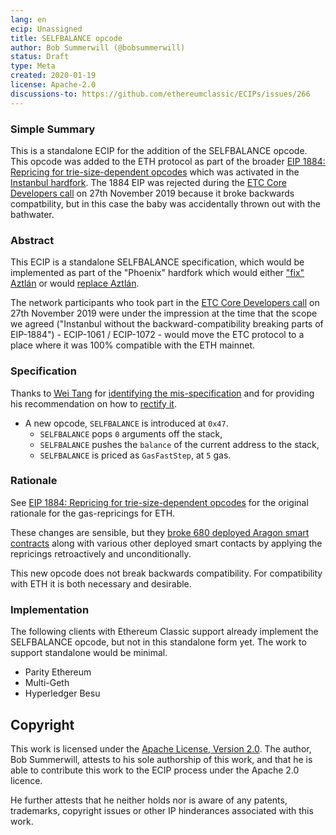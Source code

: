 ```yaml
---
lang: en
ecip: Unassigned
title: SELFBALANCE opcode
author: Bob Summerwill (@bobsummerwill)
status: Draft
type: Meta
created: 2020-01-19
license: Apache-2.0
discussions-to: https://github.com/ethereumclassic/ECIPs/issues/266
---
```


### Simple Summary

This is a standalone ECIP for the addition of the SELFBALANCE opcode.  This opcode
was added to the ETH protocol as part of the broader [EIP 1884: Repricing for trie-size-dependent opcodes](https://eips.ethereum.org/EIPS/eip-1884) which was activated in the [Instanbul hardfork](https://eips.ethereum.org/EIPS/eip-1679).  The 1884 EIP was rejected during the
[ETC Core Developers call](https://github.com/ethereumclassic/ECIPs/issues/177) on 27th November 2019 because
it broke backwards compatbility, but in this case the baby was accidentally thrown out with the bathwater.


### Abstract

This ECIP is a standalone SELFBALANCE specification, which would be implemented
as part of the "Phoenix" hardfork which would either ["fix" Aztlán](https://github.com/ethereumclassic/ECIPs/issues/262)
or would [replace Aztlán](https://github.com/ethereumclassic/ECIPs/issues/264).

The network participants who took part in the
[ETC Core Developers call](https://github.com/ethereumclassic/ECIPs/issues/177) on 27th November 2019
were under the impression at the time that the scope we agreed ("Instanbul without the
backward-compatibility breaking parts of EIP-1884") - ECIP-1061 / ECIP-1072 - would move the ETC
protocol to a place where it was 100% compatible with the ETH mainnet.


### Specification

Thanks to [Wei Tang](https://github.com/sorpaas) for
[identifying the mis-specification](https://ethereum.corepaper.org/fork/istanbul/#ethereum-classic) and
for providing his recommendation on how to [rectify it](https://specs.corepaper.org/50-selfbalance).

- A new opcode, `SELFBALANCE` is introduced at `0x47`. 
  - `SELFBALANCE` pops `0` arguments off the stack, 
  - `SELFBALANCE` pushes the `balance` of the current address to the stack,
  - `SELFBALANCE` is priced as `GasFastStep`, at `5` gas. 


### Rationale

See [EIP 1884: Repricing for trie-size-dependent opcodes](https://eips.ethereum.org/EIPS/eip-1884) for
the original rationale for the gas-repricings for ETH.

These changes are sensible, but they [broke 680 deployed Aragon smart contracts](https://www.coindesk.com/ethereums-istanbul-upgrade-will-break-680-smart-contracts-on-aragon) along with various other deployed
smart contacts by applying the repricings retroactively and unconditionally.

This new opcode does not break backwards compatibility.  For compatibility with ETH it is both
necessary and desirable.


### Implementation

The following clients with Ethereum Classic support already implement the SELFBALANCE opcode, but
not in this standalone form yet.  The work to support standalone would be minimal.

- Parity Ethereum
- Multi-Geth
- Hyperledger Besu


## Copyright

This work is licensed under the [Apache License, Version 2.0](https://www.apache.org/licenses/LICENSE-2.0).  The author, Bob Summerwill, attests to his sole authorship of this work, and that he is able to contribute this work to the ECIP process under the Apache 2.0 licence.

He further attests that he neither holds nor is aware of any patents, trademarks, copyright issues or other IP hinderances associated with this work.
